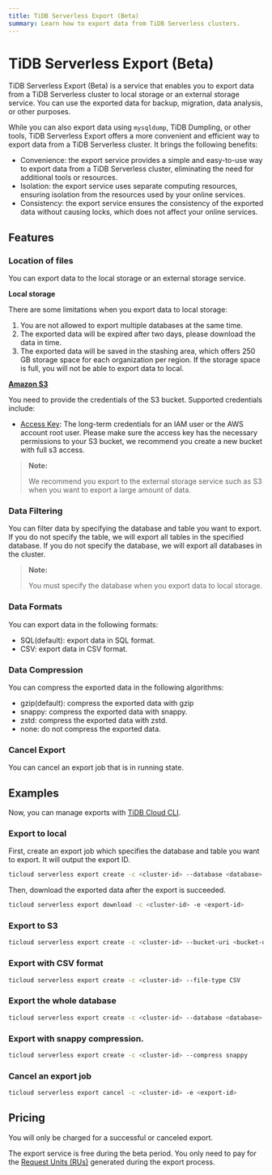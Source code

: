 ```yaml
---
title: TiDB Serverless Export (Beta)
summary: Learn how to export data from TiDB Serverless clusters.
---
```


# TiDB Serverless Export (Beta)

TiDB Serverless Export (Beta) is a service that enables you to export data from a TiDB Serverless cluster to local storage or an external storage service. You can use the exported data for backup, migration, data analysis, or other purposes.

While you can also export data using `mysqldump`, TiDB Dumpling, or other tools, TiDB Serverless Export offers a more convenient and efficient way to export data from a TiDB Serverless cluster. It brings the following benefits:

- Convenience: the export service provides a simple and easy-to-use way to export data from a TiDB Serverless cluster, eliminating the need for additional tools or resources.
- Isolation: the export service uses separate computing resources, ensuring isolation from the resources used by your online services.
- Consistency: the export service ensures the consistency of the exported data without causing locks, which does not affect your online services.

## Features

### Location of files

You can export data to the local storage or an external storage service.

**Local storage**

There are some limitations when you export data to local storage:

1. You are not allowed to export multiple databases at the same time.
2. The exported data will be expired after two days, please download the data in time.
3. The exported data will be saved in the stashing area, which offers 250 GB storage space for each organization per region. If the storage space is full, you will not be able to export data to local.

**[Amazon S3](https://aws.amazon.com/s3/)**

You need to provide the credentials of the S3 bucket. Supported credentials include:

- [Access Key](https://docs.aws.amazon.com/IAM/latest/UserGuide/id_credentials_access-keys.html): The long-term credentials for an IAM user or the AWS account root user. Please make sure the access key has the necessary permissions to your S3 bucket, we recommend you create a new bucket with full s3 access.
  
> **Note:**
>
> We recommend you export to the external storage service such as S3 when you want to export a large amount of data.

### Data Filtering

You can filter data by specifying the database and table you want to export. If you do not specify the table, we will export all tables in the specified database. If you do not specify the database, we will export all databases in the cluster.

> **Note:**
>
> You must specify the database when you export data to local storage.

### Data Formats

You can export data in the following formats:

- SQL(default): export data in SQL format.
- CSV: export data in CSV format.

### Data Compression

You can compress the exported data in the following algorithms:

- gzip(default): compress the exported data with gzip 
- snappy: compress the exported data with snappy.
- zstd: compress the exported data with zstd.
- none: do not compress the exported data.

### Cancel Export

You can cancel an export job that is in running state.

## Examples

Now, you can manage exports with [TiDB Cloud CLI](/tidb-cloud/cli-reference.md).

### Export to local

First, create an export job which specifies the database and table you want to export. It will output the export ID.

   ```sh
   ticloud serverless export create -c <cluster-id> --database <database> --table <table>
   ```

Then, download the exported data after the export is succeeded.

   ```sh
   ticloud serverless export download -c <cluster-id> -e <export-id>
   ```

### Export to S3

   ```sh
   ticloud serverless export create -c <cluster-id> --bucket-uri <bucket-uri> --access-key-id <access-key-id> --secret-access-key <secret-access-key>
   ```

### Export with CSV format

   ```sh
   ticloud serverless export create -c <cluster-id> --file-type CSV
   ```

### Export the whole database

   ```sh
   ticloud serverless export create -c <cluster-id> --database <database>
   ```

### Export with snappy compression.

   ```sh
   ticloud serverless export create -c <cluster-id> --compress snappy
   ```

### Cancel an export job

   ```sh
   ticloud serverless export cancel -c <cluster-id> -e <export-id>
   ```

## Pricing

You will only be charged for a successful or canceled export.

The export service is free during the beta period. You only need to pay for the [Request Units (RUs)](/tidb-cloud/tidb-cloud-glossary.md#request-unit) generated during the export process.